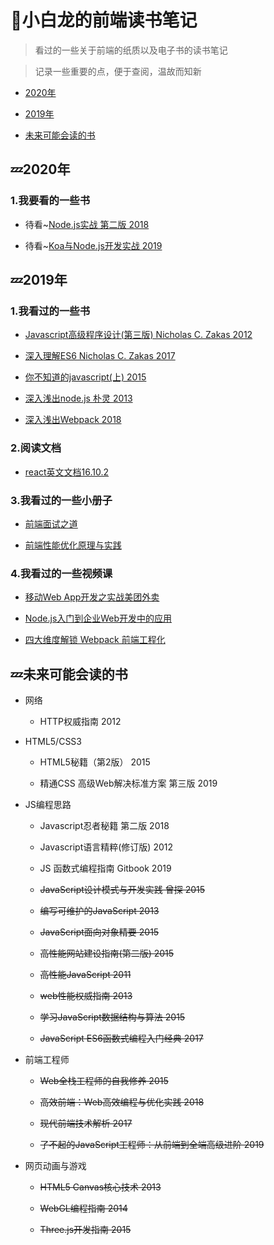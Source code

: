 # :book:小白龙的前端读书笔记

> 看过的一些关于前端的纸质以及电子书的读书笔记

> 记录一些重要的点，便于查阅，温故而知新

- [2020年](#zzz2020年)

- [2019年](#zzz2019年)

- [未来可能会读的书](#zzz未来可能会读的书)

## :zzz:2020年

### 1.我要看的一些书

- 待看~[Node.js实战 第二版 2018](books/node-in-action.md)

- 待看~[Koa与Node.js开发实战 2019](books/koa-in-action.md)

## :zzz:2019年

### 1.我看过的一些书

- [Javascript高级程序设计(第三版) Nicholas C. Zakas 2012](/books/professional-javascript.md)

- [深入理解ES6 Nicholas C. Zakas 2017](/books/understanding-es6.md)

- [你不知道的javascript(上) 2015](/books/you-don't-know-js1.md)

- [深入浅出node.js 朴灵 2013](/books/understanding-node.md)

- [深入浅出Webpack 2018](/books/understanding-webpack.md)

### 2.阅读文档

- [react英文文档16.10.2](/docs/react.md)

### 3.我看过的一些小册子

- [前端面试之道](/booklet/fe-interview.md)

- [前端性能优化原理与实践](/booklet/optimize-performance.md)

### 4.我看过的一些视频课

- [移动Web App开发之实战美团外卖](/video_courses/webapp.md)

- [Node.js入门到企业Web开发中的应用]()

- [四大维度解锁 Webpack 前端工程化](/video_courses/webpack.md)

## :zzz:未来可能会读的书

- 网络

  - HTTP权威指南 2012

- HTML5/CSS3

  - HTML5秘籍（第2版） 2015

  - 精通CSS 高级Web解决标准方案 第三版 2019
  
- JS编程思路

  - Javascript忍者秘籍 第二版 2018

  - Javascript语言精粹(修订版) 2012

  - JS 函数式编程指南 Gitbook 2019

  - ~~JavaScript设计模式与开发实践 曾探 2015~~

  - ~~编写可维护的JavaScript 2013~~

  - ~~JavaScript面向对象精要 2015~~

  - ~~高性能网站建设指南(第二版) 2015~~

  - ~~高性能JavaScript 2011~~

  - ~~web性能权威指南 2013~~

  - ~~学习JavaScript数据结构与算法 2015~~

  - ~~JavaScript ES6函数式编程入门经典 2017~~
  
- 前端工程师

  - ~~Web全栈工程师的自我修养 2015~~

  - ~~高效前端：Web高效编程与优化实践 2018~~

  - ~~现代前端技术解析 2017~~

  - ~~了不起的JavaScript工程师：从前端到全端高级进阶 2019~~

- 网页动画与游戏

  - ~~HTML5 Canvas核心技术 2013~~

  - ~~WebGL编程指南 2014~~

  - ~~Three.js开发指南 2015~~
